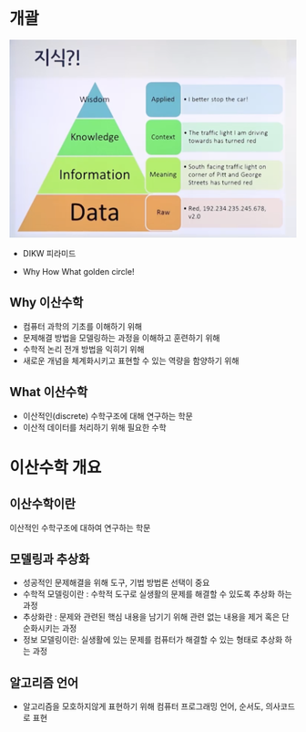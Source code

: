 # 개괄
![uploaded image](https://github.com/jinia91/blogBackUp/blob/main/img/228805225373728?raw=true)

- DIKW 피라미드

- Why How What golden circle!


## Why 이산수학
- 컴퓨터 과학의 기초를 이해하기 위해
- 문제해결 방법을 모델링하는 과정을 이해하고 훈련하기 위해
- 수학적 논리 전개 방법을 익히기 위해
- 새로운 개념을 체계화시키고 표현할 수 있는 역량을 함양하기 위해

## What 이산수학
- 이산적인(discrete) 수학구조에 대해 연구하는 학문
- 이산적 데이터를 처리하기 위해 필요한 수학

# 이산수학 개요
## 이산수학이란
이산적인 수학구조에 대하여 연구하는 학문
## 모델링과 추상화
- 성공적인 문제해결을 위해 도구, 기법 방법론 선택이 중요
- 수학적 모델링이란 : 수학적 도구로 실생활의 문제를 해결할 수 있도록 추상화 하는 과정
- 추상화란 : 문제와 관련된 핵심 내용을 남기기 위해 관련 없는 내용을 제거 혹은 단순화시키는 과정
- 정보 모델링이란: 실생활에 있는 문제를 컴퓨터가 해결할 수 있는 형태로 추상화 하는 과정

## 알고리즘 언어
- 알고리즘을 모호하지않게 표현하기 위해 컴퓨터 프로그래밍 언어, 순서도, 의사코드 로 표현



